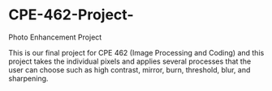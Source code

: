# CPE-462-Project-

Photo Enhancement Project 

This is our final project for CPE 462 (Image Processing and Coding) and this project takes the individual pixels and applies several processes that the user can choose such as high contrast, mirror, burn, threshold, blur, and sharpening.    

